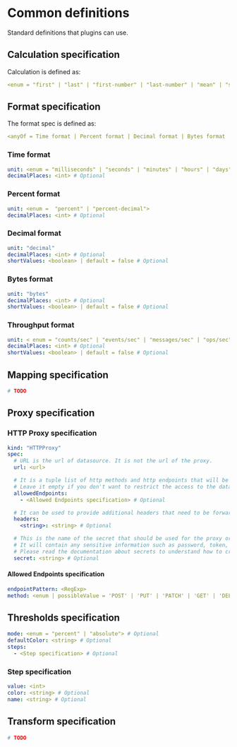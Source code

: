 # Common definitions

Standard definitions that plugins can use.

## Calculation specification

Calculation is defined as:

```yaml
<enum = "first" | "last" | "first-number" | "last-number" | "mean" | "sum" | "min" | "max"> # "last" is the default
```

## Format specification

The format spec is defined as:

```yaml
<anyOf = Time format | Percent format | Decimal format | Bytes format | Throughput format>
```

### Time format

```yaml
unit: <enum = "milliseconds" | "seconds" | "minutes" | "hours" | "days" | "weeks" | "months" | "years">
decimalPlaces: <int> # Optional
```

### Percent format

```yaml
unit: <enum =  "percent" | "percent-decimal">
decimalPlaces: <int> # Optional
```

### Decimal format

```yaml
unit: "decimal"
decimalPlaces: <int> # Optional
shortValues: <boolean> | default = false # Optional
```

### Bytes format

```yaml
unit: "bytes"
decimalPlaces: <int> # Optional
shortValues: <boolean> | default = false # Optional
```

### Throughput format

```yaml
unit: < enum = "counts/sec" | "events/sec" | "messages/sec" | "ops/sec" | "packets/sec" | "reads/sec" | "records/sec" | "requests/sec" | "rows/sec" | "writes/sec">
decimalPlaces: <int> # Optional
shortValues: <boolean> | default = false # Optional
```

## Mapping specification

```yaml
# TODO
```

## Proxy specification

### HTTP Proxy specification

```yaml
kind: "HTTPProxy"
spec:
  # URL is the url of datasource. It is not the url of the proxy.
  url: <url>

  # It is a tuple list of http methods and http endpoints that will be accessible.
  # Leave it empty if you don't want to restrict the access to the datasource.
  allowedEndpoints:
    - <Allowed Endpoints specification> # Optional

  # It can be used to provide additional headers that need to be forwarded when requesting the datasource
  headers:
    <string>: <string> # Optional

  # This is the name of the secret that should be used for the proxy or discovery configuration
  # It will contain any sensitive information such as password, token, certificate.
  # Please read the documentation about secrets to understand how to create one
  secret: <string> # Optional
```

#### Allowed Endpoints specification

```yaml
endpointPattern: <RegExp>
method: <enum | possibleValue = 'POST' | 'PUT' | 'PATCH' | 'GET' | 'DELETE'>
```

## Thresholds specification

```yaml
mode: <enum = "percent" | "absolute"> # Optional
defaultColor: <string> # Optional
steps:
  - <Step specification> # Optional
```

### Step specification

```yaml
value: <int>
color: <string> # Optional
name: <string> # Optional
```

## Transform specification

```yaml
# TODO
```

